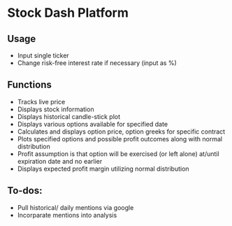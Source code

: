 # Stock Dash Platform

## Usage
- Input single ticker
- Change risk-free interest rate if necessary (input as %)

## Functions
- Tracks live price
- Displays stock information
- Displays historical candle-stick plot
- Displays various options available for specified date
- Calculates and displays option price, option greeks for specific contract
- Plots specified options and possible profit outcomes along with normal distribution
- Profit assumption is that option will be exercised (or left alone) at/until expiration date and no earlier
- Displays expected profit margin utilizing normal distribution

## To-dos:
- Pull historical/ daily mentions via google
- Incorparate mentions into analysis
